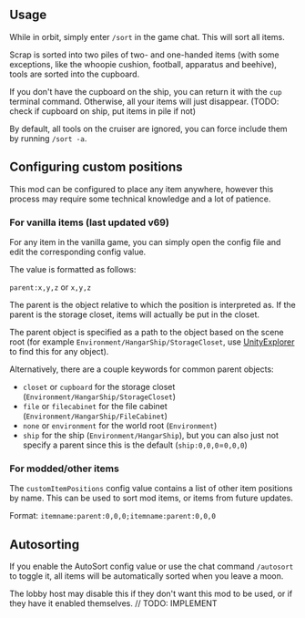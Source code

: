 ## Usage

While in orbit, simply enter `/sort` in the game chat. This will sort all items.

Scrap is sorted into two piles of two- and one-handed items (with some exceptions, like the whoopie cushion, football, apparatus and beehive), tools are sorted into the cupboard.

If you don't have the cupboard on the ship, you can return it with the `cup` terminal command. Otherwise, all your items will just disappear. (TODO: check if cupboard on ship, put items in pile if not)

By default, all tools on the cruiser are ignored, you can force include them by running `/sort -a`.

## Configuring custom positions

This mod can be configured to place any item anywhere, however this process may require some technical knowledge and a lot of patience.

### For vanilla items (last updated v69)

For any item in the vanilla game, you can simply open the config file and edit the corresponding config value.

The value is formatted as follows:

`parent:x,y,z` or `x,y,z`

The parent is the object relative to which the position is interpreted as. 
If the parent is the storage closet, items will actually be put in the closet.

The parent object is specified as a path to the object based on the scene root \(for example `Environment/HangarShip/StorageCloset`, use [UnityExplorer](https://thunderstore.io/c/lethal-company/p/LethalCompanyModding/Yukieji_UnityExplorer/) to find this for any object\).

Alternatively, there are a couple keywords for common parent objects:
 - `closet` or `cupboard` for the storage closet \(`Environment/HangarShip/StorageCloset`\)
 - `file` or `filecabinet` for the file cabinet \(`Environment/HangarShip/FileCabinet`\)
 - `none` or `environment` for the world root \(`Environment`\)
 - `ship` for the ship \(`Environment/HangarShip`\), but you can also just not specify a parent since this is the default \(`ship:0,0,0`=`0,0,0`\)

### For modded/other items

The `customItemPositions` config value contains a list of other item positions by name.
This can be used to sort mod items, or items from future updates.

Format: `itemname:parent:0,0,0;itemname:parent:0,0,0`

## Autosorting

If you enable the AutoSort config value or use the chat command `/autosort` to toggle it,
all items will be automatically sorted when you leave a moon.

The lobby host may disable this if they don't want this mod to be used, or if they have it enabled themselves. // TODO: IMPLEMENT